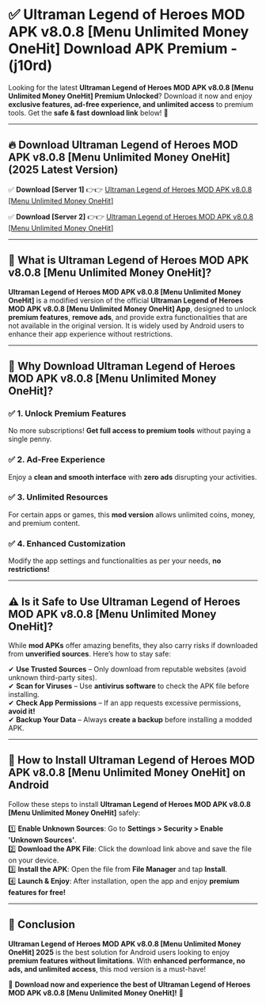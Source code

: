 
# ✅ Ultraman Legend of Heroes MOD APK v8.0.8 [Menu Unlimited Money OneHit] Download APK Premium -  (j10rd) 

Looking for the latest **Ultraman Legend of Heroes MOD APK v8.0.8 [Menu Unlimited Money OneHit] Premium Unlocked**? Download it now and enjoy **exclusive features, ad-free experience, and unlimited access** to premium tools. Get the **safe & fast download link** below! 🚀

---

## 🔥 Download Ultraman Legend of Heroes MOD APK v8.0.8 [Menu Unlimited Money OneHit] (2025 Latest Version)

✅ **Download [Server 1]** 👉👉 [Ultraman Legend of Heroes MOD APK v8.0.8 [Menu Unlimited Money OneHit] ](https://apkcomod.com?title=Ultraman_Legend_of_Heroes_MOD_APK_v8.0.8_[Menu_Unlimited_Money_OneHit])  

✅ **Download [Server 2]** 👉👉 [Ultraman Legend of Heroes MOD APK v8.0.8 [Menu Unlimited Money OneHit] ](https://apkcomod.com?title=Ultraman_Legend_of_Heroes_MOD_APK_v8.0.8_[Menu_Unlimited_Money_OneHit])  


---

## 📌 What is Ultraman Legend of Heroes MOD APK v8.0.8 [Menu Unlimited Money OneHit]?

**Ultraman Legend of Heroes MOD APK v8.0.8 [Menu Unlimited Money OneHit]** is a modified version of the official **Ultraman Legend of Heroes MOD APK v8.0.8 [Menu Unlimited Money OneHit] App**, designed to unlock **premium features**, **remove ads**, and provide extra functionalities that are not available in the original version. It is widely used by Android users to enhance their app experience without restrictions.

---

## 🌟 Why Download Ultraman Legend of Heroes MOD APK v8.0.8 [Menu Unlimited Money OneHit]?

### ✅ 1. Unlock Premium Features
No more subscriptions! **Get full access to premium tools** without paying a single penny.

### ✅ 2. Ad-Free Experience
Enjoy a **clean and smooth interface** with **zero ads** disrupting your activities.

### ✅ 3. Unlimited Resources
For certain apps or games, this **mod version** allows unlimited coins, money, and premium content.

### ✅ 4. Enhanced Customization
Modify the app settings and functionalities as per your needs, **no restrictions!**

---

## ⚠️ Is it Safe to Use Ultraman Legend of Heroes MOD APK v8.0.8 [Menu Unlimited Money OneHit]?

While **mod APKs** offer amazing benefits, they also carry risks if downloaded from **unverified sources**. Here’s how to stay safe:

✔ **Use Trusted Sources** – Only download from reputable websites (avoid unknown third-party sites).  
✔ **Scan for Viruses** – Use **antivirus software** to check the APK file before installing.  
✔ **Check App Permissions** – If an app requests excessive permissions, **avoid it!**  
✔ **Backup Your Data** – Always **create a backup** before installing a modded APK.

---

## 📲 How to Install Ultraman Legend of Heroes MOD APK v8.0.8 [Menu Unlimited Money OneHit] on Android

Follow these steps to install **Ultraman Legend of Heroes MOD APK v8.0.8 [Menu Unlimited Money OneHit]** safely:

1️⃣ **Enable Unknown Sources**: Go to **Settings > Security > Enable 'Unknown Sources'**.  
2️⃣ **Download the APK File**: Click the download link above and save the file on your device.  
3️⃣ **Install the APK**: Open the file from **File Manager** and tap **Install**.  
4️⃣ **Launch & Enjoy**: After installation, open the app and enjoy **premium features for free!**

---

## 🚀 Conclusion

**Ultraman Legend of Heroes MOD APK v8.0.8 [Menu Unlimited Money OneHit] 2025** is the best solution for Android users looking to enjoy **premium features without limitations**. With **enhanced performance, no ads, and unlimited access**, this mod version is a must-have!

🔻 **Download now and experience the best of Ultraman Legend of Heroes MOD APK v8.0.8 [Menu Unlimited Money OneHit]!** 🔻

